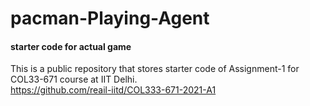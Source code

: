 # pacman-Playing-Agent

#### starter code for actual game 
This is a public repository that stores starter code of Assignment-1 for COL33-671 course at IIT Delhi.\
https://github.com/reail-iitd/COL333-671-2021-A1
